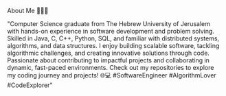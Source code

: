 About Me 💫👩‍💻

"Computer Science graduate from The Hebrew University of Jerusalem with hands-on experience in software development and problem solving. Skilled in Java, C, C++, Python, SQL, and familiar with distributed systems, algorithms, and data structures. I enjoy building scalable software, tackling algorithmic challenges, and creating innovative solutions through code. Passionate about contributing to impactful projects and collaborating in dynamic, fast-paced environments. Check out my repositories to explore my coding journey and projects! 🌐💻 #SoftwareEngineer #AlgorithmLover #CodeExplorer"
